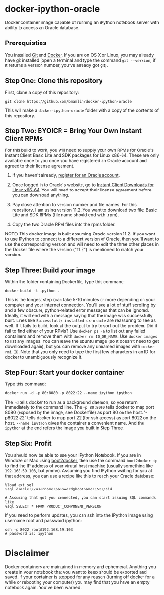 docker-ipython-oracle
=======================

Docker container image capable of running an iPython notebook server with ability to access an Oracle database.

Prerequisties
-------------
You installed [Git](http://git-scm.com/) and [Docker](https://docs.docker.com/installation/). 
If you are on OS X or Linux, you may already have git installed (open a terminal and type the
command `git --version`; if it returns a version number, you've already got git).

Step One: Clone this repository
-------------------------------
First, clone a copy of this repository:

    git clone https://github.com/bmamlin/docker-ipython-oracle

This will make a `docker-ipython-oracle` folder with a copy of the contents of this repository.


Step Two: BYOICR = Bring Your Own Instant Client RPMs
-----------------------------------------------------
For this build to work, you will need to supply your own RPMs for Oracle's Instant Client Basic Lite and SDK packages for Linux x86-64.  These are only available once to you once you have registered an Oracle 
account and agreed to their license agreement.

1. If you haven't already, [register for an Oracle account](https://login.oracle.com/mysso/signon.jsp).

2. Once logged in to Oracle's website, go to [Instant Client Downloads for Linux x86-64](http://www.oracle.com/technetwork/topics/linuxx86-64soft-092277.html).  You will need to accept their license agreement before you can download anything.

3. Pay close attention to version number and file names.  For this repository, I am using version 11.2.  You want to download two file: Basic Lite and SDK RPMs (file name should end with .rpm).

4. Copy the two Oracle RPM files into the rpms folder.

NOTE: This docker image is built assuming Oracle version 11.2.  If you want to use IPython to 
connect to a different version of Oracle, then you'll want to use the corresponding version and 
will need to edit the three other places in the Docker file where the versino ("11.2") is 
mentioned to match your version.

Step Three: Build your image
----------------------------
Within the folder containing Dockerfile, type this command:

    docker build -t ipython .

This is the longest step (can take 5-10 minutes or more depending on your computer and your 
internet connection.  You'll see a lot of stuff scrolling by and a few obscure, python-related 
error messages that can be ignored.  Ideally, it will end with a message saying that the image 
was successfully built.  Lines like `Successfully installed cx-oracle` are reassuring to see as 
well.  If it fails to build, look at the output to try to sort out the problem.  Did it fail to 
find either of your RPMs?  Use `docker ps -a` to list out any failed containers and remove them 
with `docker rm ID_OR_NAME`.  Use `docker images` to list any images.  You can leave the ubuntu 
image (so it doesn't need to get downloaded again), but you can remove any unnamed images with 
`docker rmi ID`.  Note that you only need to type the first few characters in an ID for docker 
to unambiguously recognize it.

Step Four: Start your docker container
--------------------------------------
Type this command:

    docker run -d -p 80:8080 -p 8022:22 --name ipython ipython

The `-d` tells docker to run as a background daemon, so you return immediately to the command 
line.  The `-p 80:8080` tells docker to map port 8080 (exposed by the image, see Dockerfile) 
as port 80 on the host.  '-p8022:22' tells docker to map port 22 (for ssh access) as port 8022 
on the host.  `--name ipython` gives the container a convenient name.  And the `ipython` at the 
end refers the image you built in Step Three.

Step Six: Profit
----------------
You should now be able to use your IPython Notebook.  If you are in Windoze or Mac using 
[boot2docker](https://github.com/boot2docker/boot2docker), then use the command `boot2docker ip` 
to find the IP address of your virutal host machine (usually something like `192.168.59.103`, but 
ymmv).  Assuming you find IPython waiting for you at that address, you can use a recipe like 
this to reach your Oracle database:

    %load_ext sql
    %sql oracle://username:password@hostname:1521/sid

    # Assuming that got you connected, you can start issuing SQL commands like
    %sql SELECT * FROM PRODUCT_COMPONENT_VERSION

If you need to perform updates, you can ssh into the IPython image using username root and password ipython:

    ssh -p 8022 root@192.168.59.103
    # password is: ipython

Disclaimer
==========
Docker containers are maintained in memory and ephemeral.  Anything you create in your notebook 
that you want to keep should be exported and saved.  If your container is stopped for any reason 
(turning off docker for a while or rebooting your computer) you may find that you have an 
empty notebook again.  You've been warned.